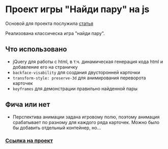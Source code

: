 # Проект игры "Найди пару" на js
Основой для проекта послужила [статья](https://thecode.media/memo/)

Реализована классическа игра "найди пару".

## Что использовано
* jQuery для работы с html, в т.ч. динамическая генерация кода html и добавление его на страничку
* ```backface-visability``` для создания двусторонней карточки
* ```transform-style: preserve-3d``` для анимирования переворота карточек
* ```keyframes``` для демонстрации правильно найденной пары

## Фича или нет
* Перспектива анимации задана игровому полю, поэтому анимация срабатывает по разному для каждого ряда карточек. Можно было бы добавить отдельный контейнер, но...

### [Ссылка на проект](https://art-frich.github.io/project-find-a-pair/)
